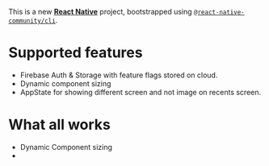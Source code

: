This is a new [**React Native**](https://reactnative.dev) project, bootstrapped using [`@react-native-community/cli`](https://github.com/react-native-community/cli).


# Supported features
- Firebase Auth & Storage with feature flags stored on cloud.
- Dynamic component sizing
- AppState for showing different screen and not image on recents screen.

# What all works
- Dynamic Component sizing
- 